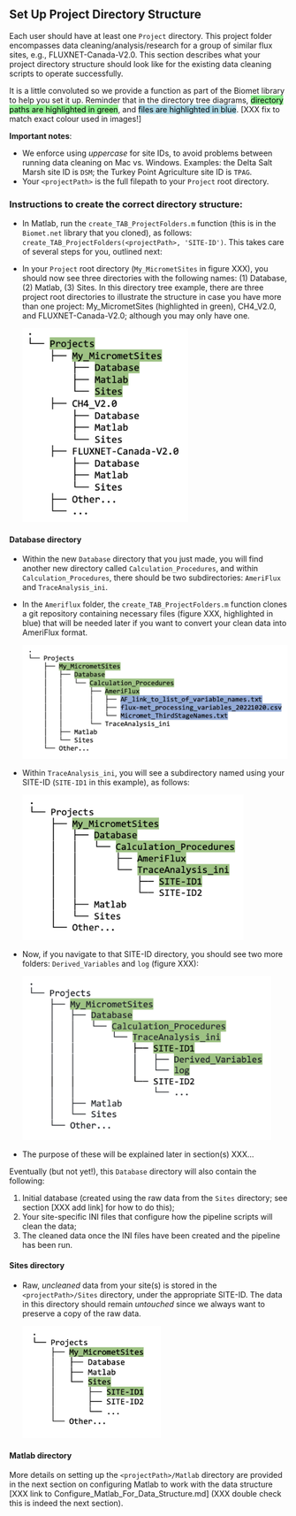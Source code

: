 ## Set Up Project Directory Structure

Each user should have at least one `Project` directory. This project folder encompasses data cleaning/analysis/research for a group of similar flux sites, e.g., FLUXNET-Canada-V2.0. This section describes what your project directory structure should look like for the existing data cleaning scripts to operate successfully. 

It is a little convoluted so we provide a function as part of the Biomet library to help you set it up. Reminder that in the directory tree diagrams, <mark style="background-color: lightgreen">directory paths are highlighted in green</mark>, and <mark style="background-color: lightblue">files are highlighted in blue</mark>. [XXX fix to match exact colour used in images!]

**Important notes**: 
* We enforce using *uppercase* for site IDs, to avoid problems between running data cleaning on Mac vs. Windows. Examples: the Delta Salt Marsh site ID is `DSM`; the Turkey Point Agriculture site ID is `TPAG`.
* Your `<projectPath>` is the full filepath to your `Project` root directory.

### Instructions to create the correct directory structure:
* In Matlab, run the `create_TAB_ProjectFolders.m` function (this is in the `Biomet.net` library that you cloned), as follows:
`create_TAB_ProjectFolders(<projectPath>, 'SITE-ID')`. This takes care of several steps for you, outlined next:

* In your `Project` root directory (`My_MicrometSites` in figure XXX), you should now see three directories with the following names: (1) Database, (2) Matlab, (3) Sites. In this directory tree example, there are three project root directories to illustrate the structure in case you have more than one project: My_MicrometSites (highlighted in green), CH4_V2.0, and FLUXNET-Canada-V2.0; although you may only have one. 

    <img src="images/directory_trees/DirectoryTree1.jpg" alt="DirectoryTree:ProjectDirectory&Subdirectories" width="300"/>


#### Database directory
* Within the new `Database` directory that you just made, you will find another new directory called `Calculation_Procedures`, and within `Calculation_Procedures`, there should be two subdirectories: `AmeriFlux` and `TraceAnalysis_ini`.
* In the `Ameriflux` folder, the `create_TAB_ProjectFolders.m` function clones a git repository containing necessary files (figure XXX, highlighted in blue) that will be needed later if you want to convert your clean data into AmeriFlux format.

    <img src="images/directory_trees/DirectoryTree2a.jpg" alt="DirectoryTree:DatabaseDirectory&Subdirectories" width="500"/>

* Within `TraceAnalysis_ini`, you will see a subdirectory named using your SITE-ID (`SITE-ID1` in this example), as follows:

    <img src="images/directory_trees/DirectoryTree2b.jpg" alt="DirectoryTree:DatabaseDirectory&Subdirectories" width="400"/>

* Now, if you navigate to that SITE-ID directory, you should see two more folders: `Derived_Variables` and `log` (figure XXX):

    <img src="images/directory_trees/DirectoryTree2c.jpg" alt="DirectoryTree:DatabaseDirectory&Subdirectories" width="450"/>
* The purpose of these will be explained later in section(s) XXX...

Eventually (but not yet!), this `Database` directory will also contain the following:
1. Initial database (created using the raw data from the `Sites` directory; see section [XXX add link] for how to do this);
2. Your site-specific INI files that configure how the pipeline scripts will clean the data;
3. The cleaned data once the INI files have been created and the pipeline has been run.


#### Sites directory
* Raw, *uncleaned* data from your site(s) is stored in the `<projectPath>/Sites` directory, under the appropriate SITE-ID. The data in this directory should remain *untouched* since we always want to preserve a copy of the raw data. 

    <img src="images/directory_trees/DirectoryTree3.jpg" alt="DirectoryTree:SitesDatabaseDirectory&Subdirectories" width="250"/>

#### Matlab directory
More details on setting up the `<projectPath>/Matlab` directory are provided in the next section on configuring Matlab to work with the data structure [XXX link to Configure_Matlab_For_Data_Structure.md] (XXX double check this is indeed the next section).